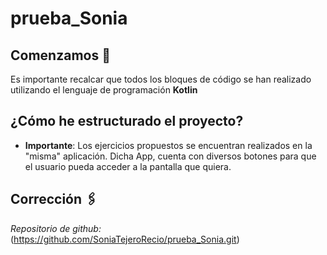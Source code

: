 # prueba_Sonia

## Comenzamos 🚀

Es importante recalcar que todos los bloques de código se han realizado utilizando el lenguaje de programación **Kotlin**

## ¿Cómo he estructurado el proyecto?

- **Importante**: Los ejercicios propuestos se encuentran realizados en la "misma" aplicación. Dicha App, cuenta con diversos botones para que el usuario pueda acceder a la pantalla que quiera. 

  
## Corrección 🖇️
_Repositorio de github:_(https://github.com/SoniaTejeroRecio/prueba_Sonia.git)
